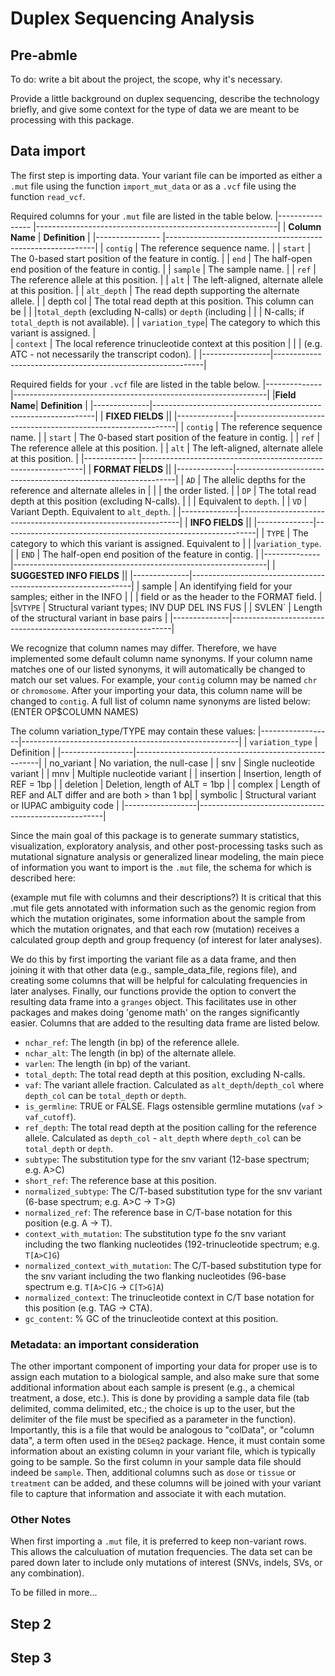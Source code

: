 # Duplex Sequencing Analysis

## Pre-abmle

To do: write a bit about the project, the scope, why it's necessary.

Provide a little background on duplex sequencing, describe the technology
briefly, and give some context for the type of data we are meant to be
processing with this package.

## Data import

The first step is importing data. Your variant file can be imported as either
a `.mut` file using the function `import_mut_data` or as a `.vcf` file using the
function `read_vcf`.

Required columns for your `.mut` file are listed in the table below.
|---------------- |------------------------------------------------------------|
| **Column Name** | **Definition**                                             |
|---------------- |------------------------------------------------------------|
| `contig`        | The reference sequence name.                               |
| `start`         | The 0-based start position of the feature in contig.       |
| `end`           | The half-open end position of the feature in contig.       |
| `sample`        | The sample name.                                           |
| `ref`           | The reference allele at this position.                     |
| `alt`           | The left-aligned, alternate allele at this position.       | 
| `alt_depth`     | The read depth supporting the alternate allele.            |
| depth col       | The total read depth at this position. This column can be  |
|                 |`total_depth` (excluding N-calls) or `depth` (including     |
|                 | N-calls; if `total_depth` is not available).               |
| `variation_type`| The category to which this variant is assigned.            |   
| `context`       | The local reference trinucleotide context at this position | 
|                 | (e.g. ATC - not necessarily the transcript codon).         |
|-----------------|------------------------------------------------------------|

Required fields for your `.vcf` file are listed in the table below.
|--------------|---------------------------------------------------------------|
|**Field Name**| **Definition**                                                |
|--------------|---------------------------------------------------------------|
| **FIXED FIELDS**                                                            ||
|--------------|---------------------------------------------------------------|
| `contig`     | The reference sequence name.                                  |
| `start`      | The 0-based start position of the feature in contig.          |
| `ref`        | The reference allele at this position.                        |
| `alt`        | The left-aligned, alternate allele at this position.          | 
|------------- |---------------------------------------------------------------|
| **FORMAT FIELDS**                                                           ||
|--------------|---------------------------------------------------------------|
| `AD`         | The allelic depths for the reference and alternate alleles in |
|              | the order listed.                                             |
| `DP`         | The total read depth at this position (excluding N-calls).    |
|              | Equivalent to `depth`.                                        |
| `VD`         | Variant Depth. Equivalent to `alt_depth`.                     |
|--------------|---------------------------------------------------------------|
| **INFO FIELDS**                                                             ||
|--------------|---------------------------------------------------------------|
| `TYPE`       | The category to which this variant is assigned. Equivalent to |
|              |`variation_type`.                                              |
| `END`        | The half-open end position of the feature in contig.          |
|--------------|---------------------------------------------------------------|
| **SUGGESTED INFO FIELDS**                                                   ||
|--------------|---------------------------------------------------------------|
| sample       | An identifying field for your samples; either in the INFO     |
|              | field or as the header to the FORMAT field.                   | 
|`SVTYPE`      | Structural variant types; INV DUP DEL INS FUS                 |
| SVLEN`       | Length of the structural variant in base pairs                |
|--------------|---------------------------------------------------------------|

We recognize that column names may differ. Therefore, we have implemented some 
default column name synonyms. If your column name matches one of our listed synonyms,
it will automatically be changed to match our set values. For example, your `contig`
column may be named `chr` or `chromosome`. After your importing your data, this column
name will be changed to `contig`. A full list of column name synonyms are listed below:
(ENTER OP$COLUMN NAMES)

The column variation_type/TYPE may contain these values:
|------------------|------------------------------------------------------|
| `variation_type` | Definition                                           |
|------------------|------------------------------------------------------|
| no_variant       | No variation, the null-case                          |
| snv              | Single nucleotide variant                            |
| mnv              | Multiple nucleotide variant                          |
| insertion        | Insertion, length of REF = 1bp                       |
| deletion         | Deletion, length of ALT = 1bp                        |
| complex          | Length of REF and ALT differ and are both > than 1 bp|
| symbolic         | Structural variant or IUPAC ambiguity code           |
|------------------|------------------------------------------------------|

Since the main goal of this 
package is to generate summary statistics, visualization, exploratory analysis, 
and other post-processing tasks such as mutational signature analysis or 
generalized linear modeling, the main piece of information you want to import is
the `.mut` file, the schema for which is described here:

(example mut file with columns and their descriptions?)
It is critical that this .mut file gets annotated with information such as the
genomic region from which the mutation originates, some information about the 
sample from which the mutation orignates, and that each row (mutation) receives
a calculated group depth and group frequency (of interest for later analyses).

We do this by first importing the variant file as a data frame, and then joining 
it with that other data (e.g., sample_data_file, regions file), and creating some 
columns that will be helpful for calculating frequencies in later analyses.
Finally, our functions provide the option to convert the resulting data frame into a 
`granges` object. This facilitates use in other packages and makes doing 'genome
 math' on the ranges significantly easier. Columns that are added to the resulting
 data frame are listed below. 
 - `nchar_ref`: The length (in bp) of the reference allele.
 - `nchar_alt`: The length (in bp) of the alternate allele.
 - `varlen`: The length (in bp) of the variant.
 - `total_depth`: The total read depth at this position, excluding N-calls.
 - `vaf`: The variant allele fraction. Calculated as `alt_depth`/`depth_col` 
 where `depth_col` can be `total_depth` or `depth`.
 - `is_germline`: TRUE or FALSE. Flags ostensible germline mutations (`vaf` > `vaf_cutoff`).
 - `ref_depth`: The total read depth at the position calling for the reference allele. 
 Calculated as `depth_col` - `alt_depth` where `depth_col` can be `total_depth` or `depth`.
 - `subtype`: The substitution type for the snv variant (12-base spectrum; e.g. A>C)
 - `short_ref`: The reference base at this position.
 - `normalized_subtype`: The C/T-based substitution type for the snv variant 
 (6-base spectrum; e.g. A>C -> T>G)
 - `normalized_ref`: The reference base in C/T-base notation for this position 
 (e.g. A -> T).
 - `context_with_mutation`: The substitution type fo the snv variant including 
 the two flanking nucleotides (192-trinucleotide spectrum; e.g. `T[A>C]G`)
 - `normalized_context_with_mutation`: The C/T-based substitution type for the 
 snv variant including the two flanking nucleotides (96-base spectrum e.g. `T[A>C]G` -> `C[T>G]A`)
 - `normalized_context`: The trinucleotide context in C/T base notation for this 
 position (e.g. TAG -> CTA).
 - `gc_content`: % GC of the trinucleotide context at this position. 

### Metadata: an important consideration

The other important component of importing your data for proper use is to assign
 each mutation to a biological sample, and also make sure that some additional 
 information about each sample is present (e.g., a chemical treatment, a dose, 
 etc.). This is done by providing a sample data file (tab delimited, comma 
 delimited, etc.; the choice is up to the user, but the delimiter of the file 
 must be specified as a parameter in the function). Importantly, this is a file
 that would be analogous to "colData", or "column data", a term often used in 
 the `DESeq2` package. Hence, it must contain some information about an existing
 column in your variant file, which is typically going to be sample. So the first
 column in your sample data file should indeed be `sample`. Then, additional 
 columns such as `dose` or `tissue` or `treatment` can be added, and these 
 columns will be joined with your variant file to capture that information and
 associate it with each mutation.

### Other Notes

When first importing a `.mut` file, it is preferred to keep non-variant rows.
This allows the calculuation of mutation frequencies. The data set can be pared
down later to include only mutations of interest (SNVs, indels, SVs, or any 
combination).

To be filled in more...

## Step 2

## Step 3